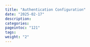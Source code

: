 ```yaml
---
title: "Authentication Configuration"
date: "2025-02-17"
description:
categories:
pageintoc: "121"
tags:
weight: "2"
---
```


<a id="authentication"></a>

<!--# Authentication Configuration -->





























